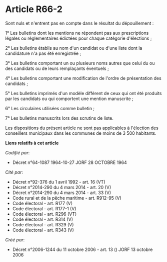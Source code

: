 # Article R66-2

Sont nuls et n'entrent pas en compte dans le résultat du dépouillement :

1° Les bulletins dont les mentions ne répondent pas aux prescriptions légales ou réglementaires édictées pour chaque
catégorie d'élections ;

2° Les bulletins établis au nom d'un candidat ou d'une liste dont la candidature n'a pas été enregistrée ;

3° Les bulletins comportant un ou plusieurs noms autres que celui du ou des candidats ou de leurs remplaçants éventuels ;

4° Les bulletins comportant une modification de l'ordre de présentation des candidats ;

5° Les bulletins imprimés d'un modèle différent de ceux qui ont été produits par les candidats ou qui comportent une mention
manuscrite ;

6° Les circulaires utilisées comme bulletin ;

7° Les bulletins manuscrits lors des scrutins de liste.

Les dispositions du présent article ne sont pas applicables à l'élection des conseillers municipaux dans les communes de
moins de 3 500 habitants.

**Liens relatifs à cet article**

_Codifié par_:

  - Décret n°64-1087 1964-10-27 JORF 28 OCTOBRE 1964

_Cité par_:

  - Décret n°92-376 du 1 avril 1992 - art. 16 (VT)
  - Décret n°2014-290 du 4 mars 2014 - art. 20 (V)
  - Décret n°2014-290 du 4 mars 2014 - art. 33 (V)
  - Code rural et de la pêche maritime - art. R912-95 (V)
  - Code électoral - art. R177 (V)
  - Code électoral - art. R177-1 (V)
  - Code électoral - art. R296 (VT)
  - Code électoral - art. R314 (V)
  - Code électoral - art. R329 (V)
  - Code électoral - art. R343 (V)

_Créé par_:

  - Décret n°2006-1244 du 11 octobre 2006 - art. 13 () JORF 13 octobre 2006
